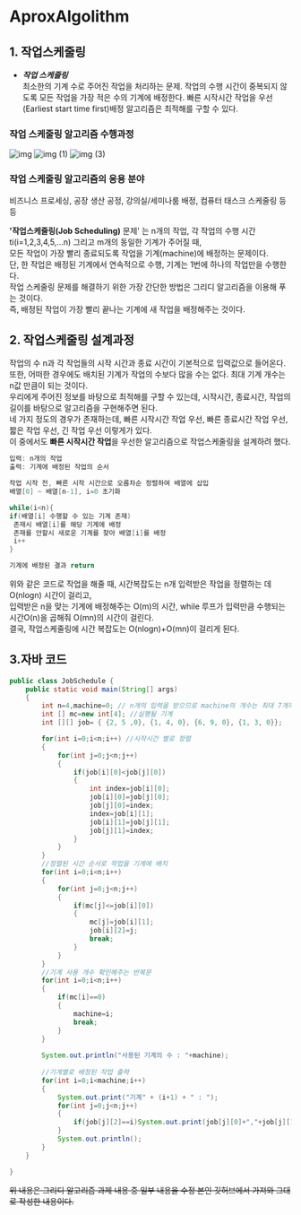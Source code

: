 # AproxAlgolithm
## 1. 작업스케줄링
* *__작업 스케줄링__*</br>
최소한의 기계 수로 주어진 작업을 처리하는 문제. 작업의 수행 시간이 중복되지 않도록 모든 작업을 가장 적은 수의 기계에 배정한다. 빠른 시작시간 작업을 우선(Earliest start time first)배정 알고리즘은 최적해를 구할 수 있다.
### 작업 스케줄링 알고리즘 수행과정
![img](https://user-images.githubusercontent.com/80511265/114723064-4f2cc280-9d75-11eb-9ff8-474ac1e6f4e1.png)
![img (1)](https://user-images.githubusercontent.com/80511265/114723092-55bb3a00-9d75-11eb-9802-26291aacd270.png)
![img (3)](https://user-images.githubusercontent.com/80511265/114723118-5ce24800-9d75-11eb-97de-6ca70279351f.png)

### 작업 스케줄링 알고리즘의 응용 분야
비즈니스 프로세싱, 공장 생산 공정, 강의실/세미나룸 배정, 컴퓨터 태스크 스케줄링 등등

**'작업스케줄링(Job Scheduling)** 문제' 는 n개의 작업, 각 작업의 수행 시간 ti(i=1,2,3,4,5,...n) 그리고 m개의 동일한 기계가 주어질 때,</br>
모든 작업이 가장 빨리 종료되도록 작업을 기계(machine)에 배정하는 문제이다.</br>
단, 한 작업은 배정된 기계에서 연속적으로 수행, 기계는 1번에 하나의 작업만을 수행한다.</br> 
작업 스케줄링 문제를 해결하기 위한 가장 간단한 방법은 그리디 알고리즘을 이용해 푸는 것이다.</br>
즉, 배정된 작업이 가장 빨리 끝나는 기계에 새 작업을 배정해주는 것이다. 


## 2. 작업스케줄링 설계과정
작업의 수 n과 각 작업들의 시작 시간과 종료 시간이 기본적으로 입력값으로 들어온다.</br>
또한, 어떠한 경우에도 배치된 기계가 작업의 수보다 많을 수는 없다. 최대 기계 개수는 n값 만큼이 되는 것이다.</br>
우리에게 주어진 정보를 바탕으로 최적해를 구할 수 있는데, 시작시간, 종료시간, 작업의 길이를 바탕으로 알고리즘을 구현해주면 된다.</br>
네 가지 정도의 경우가 존재하는데, 빠른 시작시간 작업 우선, 빠른 종료시간 작업 우선, 짧은 작업 우선, 긴 작업 우선 이렇게가 있다.</br>
이 중에서도 **빠른 시작시간 작업**을 우선한 알고리즘으로 작업스케줄링을 설계하려 했다. 

```java
입력: n개의 작업
출력: 기계에 배정된 작업의 순서

작업 시작 전, 빠른 시작 시간으로 오름차순 정렬하여 배열에 삽입
배열[0] ~ 배열[n-1], i=0 초기화

while(i<n){
if(배열[i] 수행할 수 있는 기계 존재)
 존재시 배열[i]를 해당 기계에 배정
 존재를 안할시 새로운 기계를 찾아 배열[i]를 배정
 i++
}

기계에 배정된 결과 return
```
위와 같은 코드로 작업을 해줄 때, 시간복잡도는 n개 입력받은 작업을 정렬하는 데 O(nlogn) 시간이 걸리고,</br>
입력받은 n을 맞는 기계에 배정해주는 O(m)의 시간, while 루프가 입력만큼 수행되는 시간O(n)을 곱해줘 O(mn)의 시간이 걸린다.</br>
결국, 작업스케줄링에 시간 복잡도는 O(nlogn)+O(mn)이 걸리게 된다.
## 3.자바 코드
```java
public class JobSchedule {
	public static void main(String[] args)
    {
        int n=4,machine=0; // n개의 입력을 받으므로 machine의 개수는 최대 7개까지 가능하다.
        int [] mc=new int[4]; //실행될 기계
        int [][] job= { {2, 5 ,0}, {1, 4, 0}, {6, 9, 0}, {1, 3, 0}};

        for(int i=0;i<n;i++) //시작시간 별로 정렬
        {
            for(int j=0;j<n;j++)
            {
                if(job[i][0]<job[j][0])
                {
                    int index=job[i][0];
                    job[i][0]=job[j][0];
                    job[j][0]=index;
                    index=job[i][1];
                    job[i][1]=job[j][1];
                    job[j][1]=index;
                }
            }
        }
        //정렬된 시간 순서로 작업을 기계에 배치
        for(int i=0;i<n;i++)
        {
            for(int j=0;j<n;j++)
            {
                if(mc[j]<=job[i][0])
                {
                    mc[j]=job[i][1];
                    job[i][2]=j;
                    break;
                }
            }
        }
        //기계 사용 개수 확인해주는 반복문
        for(int i=0;i<n;i++)
        {
            if(mc[i]==0)
            {
                machine=i;
                break;
            }
        }
        
        System.out.println("사용된 기계의 수 : "+machine);
        
        //기계별로 배정된 작업 출력
        for(int i=0;i<machine;i++)
        {
            System.out.print("기계" + (i+1) + " : ");
            for(int j=0;j<n;j++)
            {
                if(job[j][2]==i)System.out.print(job[j][0]+","+job[j][1]+" ");
            }
            System.out.println();
        }
    }

}

```
~~위 내용은 그리디 알고리즘 과제 내용 중 일부 내용을 수정 본인 깃허브에서 가져와 그대로 작성한 내용이다.~~
